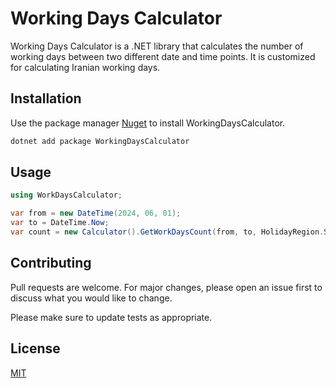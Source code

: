 # Working Days Calculator

Working Days Calculator is a .NET library that calculates the number of working days between two different date and time points. It is customized for calculating Iranian working days.

## Installation

Use the package manager [Nuget](https://www.nuget.org/packages/) to install WorkingDaysCalculator.

```bash
dotnet add package WorkingDaysCalculator
```

## Usage

``` c#
using WorkDaysCalculator;

var from = new DateTime(2024, 06, 01);
var to = DateTime.Now;
var count = new Calculator().GetWorkDaysCount(from, to, HolidayRegion.SolarHijri, HolidayRegion.LunarHijri);

```

## Contributing

Pull requests are welcome. For major changes, please open an issue first
to discuss what you would like to change.

Please make sure to update tests as appropriate.

## License

[MIT](https://choosealicense.com/licenses/mit/)